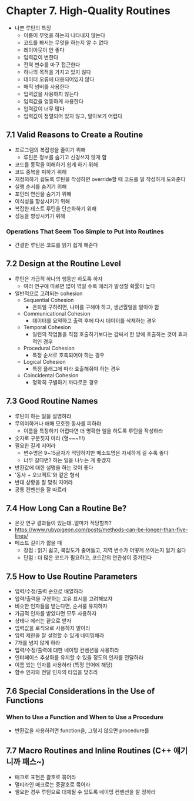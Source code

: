 # Chapter 7. High-Quality Routines
- 나쁜 루틴의 특징
  - 이름이 무엇을 하는지 나타내지 않는다
  - 코드를 봐서는 무엇을 하는지 알 수 없다
  - 레이아웃이 안 좋다
  - 입력값이 변한다
  - 전역 변수를 마구 접근한다
  - 하나의 목적을 가지고 있지 않다
  - 데이터 오류에 대응되어있지 않다
  - 매직 넘버를 사용한다
  - 입력값을 사용하지 않는다
  - 입력값을 엉뚱하게 사용한다
  - 입력값이 너무 많다
  - 입력값이 정렬되어 있지 않고, 알아보기 어렵다

## 7.1 Valid Reasons to Create a Routine
- 프로그램의 복잡성을 줄이기 위해
  - 루틴은 정보를 숨기고 신경쓰지 않게 함
- 코드를 동작을 이해하기 쉽게 하기 위해
- 코드 중복을 피하기 위해
- 재정의하기 쉽도록 루틴을 작성하면 override할 때 코드를 덜 작성하게 도와준다
- 실행 순서를 숨기기 위해
- 포인터 연산을 숨기기 위해
- 이식성을 향상시키기 위해
- 복잡한 테스트 루틴을 단순화하기 위해
- 성능을 향상시키기 위해

### Operations That Seem Too Simple to Put Into Routines
- 간결한 루틴은 코드를 읽기 쉽게 해준다

## 7.2 Design at the Routine Level
- 루틴은 가급적 하나의 행동만 하도록 하자
  - 여러 연구에 따르면 많이 엮일 수록 에러가 발생할 확률이 높다
- 일반적으로 고려되는 cohesion
  - Sequential Cohesion
    - 은퇴일 구하려면, 나이를 구해야 하고, 생년월일을 알아야 함
  - Communicational Cohesion
    - 데이터를 요약하고 출력 후에 다시 데이터를 삭제하는 경우
  - Temporal Cohesion
    - 일련의 작업들을 직접 호출하기보다는 감싸서 한 방에 호출하는 것이 효과적인 경우
  - Procedural Cohesion
    - 특정 순서로 호축되어야 하는 경우
  - Logical Cohesion
    - 특정 플래그에 따라 호출해줘야 하는 경우
  - Coincidental Cohesion
    - 명확히 구별하기 까다로운 경우

## 7.3 Good Routine Names
- 루틴이 하는 일을 설명하라
- 무의미하거나 애매 모호한 동사를 피하라
  - 이름을 특정하기 어렵다면 더 명확한 일을 하도록 루틴을 작성하라
- 숫자로 구분짓지 마라 (헐~~~!!!)
- 필요한 길게 지어라
  - 변수명은 9~15글자가 적당하지만 메소드명은 자세하게 길 수록 좋다
  - 너무 길다면? 하는 일을 나누는 게 좋겠지
- 반환값에 대한 설명을 하는 것이 좋다
- '동사 + 오브젝트'와 같은 형식
- 반대 상황을 잘 맞춰 지어라
- 공통 컨벤션을 잘 따르라

## 7.4 How Long Can a Routine Be?
- 온갖 연구 결과들이 있는데..얼마가 적당할까?
- https://www.rubypigeon.com/posts/methods-can-be-longer-than-five-lines/
- 메소드 길이가 짧을 때
  - 장점 : 읽기 쉽고, 복잡도가 줄어들고, 지역 변수가 어떻게 쓰이는지 알기 쉽다
  - 단점 : 더 많은 코드가 필요하고, 코드간의 연관성이 증가한다

## 7.5 How to Use Routine Parameters
- 입력/수정/출력 순으로 배열하라
- 입력/출력을 구분하는 고유 표시를 고려해보자
- 비슷한 인자들을 받는다면, 순서룰 유지하자
- 가급적 인자를 받았다면 모두 사용하자
- 상태나 에러는 끝으로 받자
- 입력값을 로직으로 사용하지 말아라
- 입력 제한을 잘 설명할 수 있게 네이밍해라
- 7개를 넘지 않게 하라
- 입력/수정/출력에 대한 네이밍 컨벤션을 사용하라
- 인터페이스 추상화를 유지할 수 있을 정도의 인자를 전달하라
- 이름 있는 인자를 사용하라 (특정 언어에 해당)
- 함수 인자와 전달 인자의 타입을 맞추라

## 7.6 Special Considerations in the Use of Functions

### When to Use a Function and When to Use a Procedure
- 반환값을 사용하려면 function을, 그렇지 않으면 procedure를

## 7.7 Macro Routines and Inline Routines (C++ 얘기니까 패스~)
- 매크로 표현은 괄호로 묶어라
- 멀티라인 매크로는 중괄호로 묶어라
- 필요한 경우 루틴으로 대체될 수 있도록 네이밍 컨벤션을 잘 정하라
